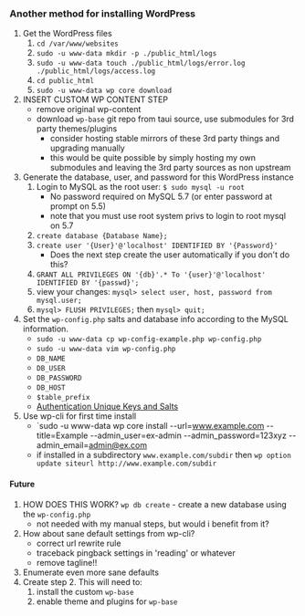 
### Another method for installing WordPress

1. Get the WordPress files
    1. `cd /var/www/websites`
    2. `sudo -u www-data mkdir -p ./public_html/logs`
    3. `sudo -u www-data touch ./public_html/logs/error.log ./public_html/logs/access.log`
    4. `cd public_html`
    5. `sudo -u www-data wp core download`
2. INSERT CUSTOM WP CONTENT STEP
    - remove original wp-content
    - download `wp-base` git repo from taui source, use submodules for 3rd party themes/plugins
        - consider hosting stable mirrors of these 3rd party things and upgrading manually
        - this would be quite possible by simply hosting my own submodules and leaving the 3rd party sources as non upstream
3. Generate the database, user, and password for this WordPress instance
    1. Login to MySQL as the root user: `$ sudo mysql -u root`
        - No password required on MySQL 5.7 (or enter password at prompt on 5.5)
        - note that you must use root system privs to login to root mysql on 5.7
    2. `create database {Database Name};`
    3. `create user '{User}'@'localhost' IDENTIFIED BY '{Password}'`
        - Does the next step create the user automatically if you don't do this?
    4. `GRANT ALL PRIVILEGES ON '{db}'.* To '{user}'@'localhost' IDENTIFIED BY '{passwd}';`
    5. view your changes: `mysql> select user, host, password from mysql.user;`
    6. `mysql> FLUSH PRIVILEGES;` then `mysql> quit;`
4. Set the `wp-config.php` salts and database info according to the MySQL information.
    - `sudo -u www-data cp wp-config-example.php wp-config.php`
    - `sudo -u www-data vim wp-config.php`
    - `DB_NAME`
    - `DB_USER`
    - `DB_PASSWORD`
    - `DB_HOST`
    - `$table_prefix`
    - [Authentication Unique Keys and Salts](https://api.wordpress.org/secret-key/1.1/salt/)
5. Use wp-cli for first time install
    - `sudo -u www-data wp core install --url=www.example.com --title=Example --admin_user=ex-admin --admin_password=123xyz --admin_email=admin@ex.com
    - if installed in a subdirectory `www.example.com/subdir` then `wp option update siteurl http://www.example.com/subdir`

#### Future

1. HOW DOES THIS WORK? `wp db create` - create a new database using the `wp-config.php`
    - not needed with my manual steps, but would i benefit from it?
2. How about sane default settings from wp-cli?
    - correct url rewrite rule
    - traceback pingback settings in 'reading' or whatever
    - remove tagline!!
3. Enumerate even more sane defaults
4. Create step 2. This will need to:
    1. install the custom `wp-base`
    2. enable theme and plugins for `wp-base`
